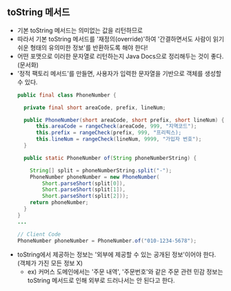 ## toString 메서드
- 기본 toString 메서드는 의미없는 값을 리턴하므로 
- 따라서 기본 toString 메서드를 '재정의(override)'하여 '간결하면서도 사람이 읽기 쉬운 형태의 유의미한 정보'를 반환하도록 해야 한다!
- 어떤 포맷으로 이러한 문자열로 리턴하는지 Java Docs으로 정리해두는 것이 좋다.(문서화)
- '정적 팩토리 메서드'를 만들면, 사용자가 입력한 문자열을 기반으로 객체를 생성할 수 있다.
  ```java
  public final class PhoneNumber {
  
    private final short areaCode, prefix, lineNum;
  
    public PhoneNumber(short areaCode, short prefix, short lineNum) {
        this.areaCode = rangeCheck(areaCode, 999, "지역코드");
        this.prefix = rangeCheck(prefix, 999, "프리픽스);
        this.lineNum = rangeCheck(lineNum, 9999, "가입자 번호");
    }
  
    public static PhoneNumber of(String phoneNumberString) {
  
      String[] split = phoneNumberString.split("-");
      PhoneNumber phoneNumber = new PhoneNumber(
          Short.parseShort(split[0]),
          Short.parseShort(split[1]),
          Short.parseShort(split[2]));
      return phoneNumber;
    }
  }
  ... 

  // Client Code
  PhoneNumber phoneNumber = PhoneNumber.of("010-1234-5678");
  ```
- toString에서 제공하는 정보는 '외부에 제공할 수 있는 공개된 정보'이어야 한다. (객체가 가진 모든 정보 X)
  - ex) 커머스 도메인에서는 '주문 내역', '주문번호'와 같은 주문 관련 민감 정보는 toString 메서드로 인해 외부로 드러나서는 안 된다고 한다.